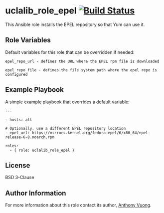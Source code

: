 uclalib_role_epel [![Build Status](https://travis-ci.org/UCLALibrary/uclalib_role_epel.svg?branch=master)](https://travis-ci.org/UCLALibrary/uclalib_role_epel)
=========

This Ansible role installs the EPEL repository so that Yum can use it.

Role Variables
--------------

Default variables for this role that can be overridden if needed:

    epel_repo_url - defines the URL where the EPEL rpm file is downloaded

    epel_repo_file - defines the file system path where the epel repo is configured


Example Playbook
----------------

A simple example playbook that overrides a default variable:

    ---

    - hosts: all

    # Optionally, use a different EPEL repository location
    - epel_url: https://mirrors.kernel.org/fedora-epel/6/x86_64/epel-release-6-8.noarch.rpm

    roles:
      - { role: uclalib_role_epel }

License
-------

BSD 3-Clause

Author Information
------------------

For more information about this role contact its author, [Anthony Vuong](https://github.com/avu0ng).
